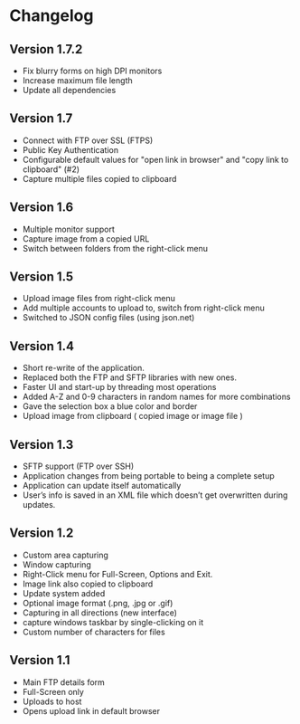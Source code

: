 Changelog
========

## Version 1.7.2

- Fix blurry forms on high DPI monitors
- Increase maximum file length
- Update all dependencies

## Version 1.7
- Connect with FTP over SSL (FTPS)
- Public Key Authentication
- Configurable default values for "open link in browser" and "copy link to clipboard" (#2)
- Capture multiple files copied to clipboard

## Version 1.6
- Multiple monitor support
- Capture image from a copied URL
- Switch between folders from the right-click menu

## Version 1.5

- Upload image files from right-click menu
- Add multiple accounts to upload to, switch from right-click menu
- Switched to JSON config files (using json.net)

## Version 1.4

- Short re-write of the application.
- Replaced both the FTP and SFTP libraries with new ones.
- Faster UI and start-up by threading most operations
- Added A-Z and 0-9 characters in random names for more combinations
- Gave the selection box a blue color and border
- Upload image from clipboard ( copied image or image file )

## Version 1.3

- SFTP support (FTP over SSH)
- Application changes from being portable to being a complete setup
- Application can update itself automatically
- User’s info is saved in an XML file which doesn’t get overwritten during updates.

## Version 1.2

- Custom area capturing
- Window capturing
- Right-Click menu for Full-Screen, Options and Exit.
- Image link also copied to clipboard
- Update system added
- Optional image format (.png, .jpg or .gif)
- Capturing in all directions (new interface)
- capture windows taskbar by single-clicking on it
- Custom number of characters for files

## Version 1.1

- Main FTP details form
- Full-Screen only
- Uploads to host
- Opens upload link in default browser
